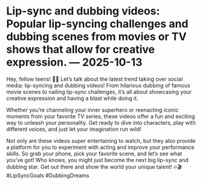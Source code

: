 # Lip-sync and dubbing videos: Popular lip-syncing challenges and dubbing scenes from movies or TV shows that allow for creative expression. — 2025-10-13

Hey, fellow teens! 🎤💃 Let’s talk about the latest trend taking over social media: lip-syncing and dubbing videos! From hilarious dubbing of famous movie scenes to nailing lip-sync challenges, it’s all about showcasing your creative expression and having a blast while doing it.

Whether you’re channeling your inner superhero or reenacting iconic moments from your favorite TV series, these videos offer a fun and exciting way to unleash your personality. Get ready to dive into characters, play with different voices, and just let your imagination run wild!

Not only are these videos super entertaining to watch, but they also provide a platform for you to experiment with acting and improve your performance skills. So grab your phone, pick your favorite scene, and let’s see what you’ve got! Who knows, you might just become the next big lip-sync and dubbing star. Get out there and show the world your unique talent! 🔥🎬 #LipSyncGoals #DubbingDreams